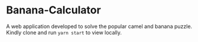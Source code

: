 # Banana-Calculator

A web application developed to solve the popular  camel and banana puzzle. Kindly clone and run `yarn start` to view locally.
